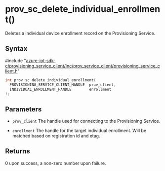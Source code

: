 # prov_sc_delete_individual_enrollment()

Deletes a individual device enrollment record on the Provisioning Service.

## Syntax

\#include "[azure-iot-sdk-c/provisioning_service_client/inc/prov_service_client/provisioning_service_client.h](../iot-c-ref-provisioning-service-client-h.md)"  
```C
int prov_sc_delete_individual_enrollment(
  PROVISIONING_SERVICE_CLIENT_HANDLE  prov_client,
  INDIVIDUAL_ENROLLMENT_HANDLE        enrollment
);
```

## Parameters
* `prov_client` The handle used for connecting to the Provisioning Service. 

* `enrollment` The handle for the target individual enrollment. Will be matched based on registration id and etag.

## Returns
0 upon success, a non-zero number upon failure.

